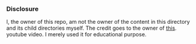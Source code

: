 ### Disclosure

I, the owner of this repo, am not the owner of the content in this directory and its child directories myself. The credit goes to the owner of [this](https://youtu.be/XBKzpTz65Io). youtube video. I merely used it for educational purpose.

